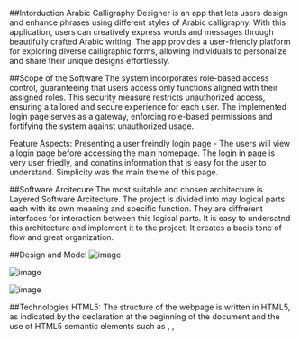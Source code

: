 ##Intorduction
Arabic Calligraphy Designer is an app that lets users design and enhance phrases using different styles of Arabic calligraphy. 
With this application, users can creatively express words and messages through beautifully crafted Arabic writing. 
The app provides a user-friendly platform for exploring diverse calligraphic forms, allowing individuals to personalize and share their unique designs effortlessly.

##Scope of the Software
The system incorporates role-based access control, guaranteeing that users access only functions aligned with their assigned roles.
This security measure restricts unauthorized access, ensuring a tailored and secure experience for each user.
The implemented login page serves as a gateway, enforcing role-based permissions and fortifying the system against unauthorized usage.

Feature Aspects:
Presenting a user freindly login page - The users will view a login page before accessing the main homepage. The login in page is very user friedly,
and conatins information that is easy for the user to understand. Simplicity was the main theme of this page.

##Software Arcitecure
The most suitable and chosen architecture is Layered Software Arcitecture. The project is divided into may logical parts each with its own meaning and specific function.
They are diffrerent interfaces for interaction between this logical parts. It is easy to undersatnd this architecture and implement it to the project. It creates a bacis
tone of flow and great organization.

##Design and Model
![image](https://github.com/giousouv/yousef/assets/151474665/e14890cb-a63e-466a-9c05-568d5b1be57f)

![image](https://github.com/giousouv/yousef/assets/151474665/2cae51e4-8065-4882-9300-b8a302fdf328)

![image](https://github.com/giousouv/yousef/assets/151474665/9e96ada4-0fce-45f6-82a9-aabb1aed9bce)

##Technologies
HTML5: The structure of the webpage is written in HTML5, as indicated by the <!DOCTYPE html> declaration at the beginning of the document and the use of HTML5 semantic elements such as <html>, <head>, <title>, <body>, <form>, <input>, <button>, and <div>.

CSS3: Cascading Style Sheets (CSS) are used to style the HTML elements. Various CSS properties like background-color, font-family, padding, margin, box-sizing, box-shadow, border-radius, color, width, cursor, etc., are utilized for styling.

JavaScript (ECMAScript): JavaScript is used for client-side scripting to add interactivity to the webpage. The <script> tag contains JavaScript code that validates the login form and displays error messages accordingly. Event handling is done using inline event attributes (onclick) to trigger the validateLogin() function when the login button is clicked.





